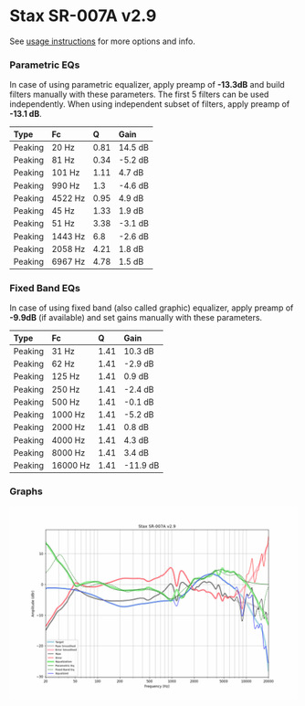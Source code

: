# Stax SR-007A v2.9
See [usage instructions](https://github.com/jaakkopasanen/AutoEq#usage) for more options and info.

### Parametric EQs
In case of using parametric equalizer, apply preamp of **-13.3dB** and build filters manually
with these parameters. The first 5 filters can be used independently.
When using independent subset of filters, apply preamp of **-13.1 dB**.

| Type    | Fc      |    Q | Gain    |
|:--------|:--------|:-----|:--------|
| Peaking | 20 Hz   | 0.81 | 14.5 dB |
| Peaking | 81 Hz   | 0.34 | -5.2 dB |
| Peaking | 101 Hz  | 1.11 | 4.7 dB  |
| Peaking | 990 Hz  | 1.3  | -4.6 dB |
| Peaking | 4522 Hz | 0.95 | 4.9 dB  |
| Peaking | 45 Hz   | 1.33 | 1.9 dB  |
| Peaking | 51 Hz   | 3.38 | -3.1 dB |
| Peaking | 1443 Hz | 6.8  | -2.6 dB |
| Peaking | 2058 Hz | 4.21 | 1.8 dB  |
| Peaking | 6967 Hz | 4.78 | 1.5 dB  |

### Fixed Band EQs
In case of using fixed band (also called graphic) equalizer, apply preamp of **-9.9dB**
(if available) and set gains manually with these parameters.

| Type    | Fc       |    Q | Gain     |
|:--------|:---------|:-----|:---------|
| Peaking | 31 Hz    | 1.41 | 10.3 dB  |
| Peaking | 62 Hz    | 1.41 | -2.9 dB  |
| Peaking | 125 Hz   | 1.41 | 0.9 dB   |
| Peaking | 250 Hz   | 1.41 | -2.4 dB  |
| Peaking | 500 Hz   | 1.41 | -0.1 dB  |
| Peaking | 1000 Hz  | 1.41 | -5.2 dB  |
| Peaking | 2000 Hz  | 1.41 | 0.8 dB   |
| Peaking | 4000 Hz  | 1.41 | 4.3 dB   |
| Peaking | 8000 Hz  | 1.41 | 3.4 dB   |
| Peaking | 16000 Hz | 1.41 | -11.9 dB |

### Graphs
![](./Stax%20SR-007A%20v2.9.png)